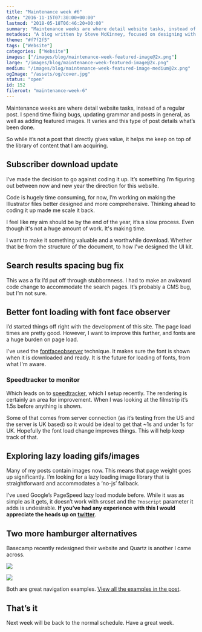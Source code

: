 ```yaml
---
title: "Maintenance week #6"
date: "2016-11-15T07:30:00+00:00"
lastmod: "2018-05-18T06:46:20+00:00"
summary: "Maintenance weeks are where detail website tasks, instead of a regular post. I spend time fixing bugs, updating grammar and posts in general, as well as adding featured images. It varies and this type of post details what’s been done."
metadesc: "A blog written by Steve McKinney, focused on designing with Illustrator and writing maintainable CSS."
theme: "#f7f2f5"
tags: ["Website"]
categories: ["Website"]
images: ["/images/blog/maintenance-week-featured-image@2x.png"]
large: "/images/blog/maintenance-week-featured-image@2x.png"
medium: "/images/blog/maintenance-week-featured-image-medium@2x.png"
ogImage: "/assets/og/cover.jpg"
status: "open"
id: 152
fileroot: "maintenance-week-6"
---
```


Maintenance weeks are where detail website tasks, instead of a regular post. I spend time fixing bugs, updating grammar and posts in general, as well as adding featured images. It varies and this type of post details what’s been done.

So while it’s not a post that directly gives value, it helps me keep on top of the library of content that I am acquiring.

## Subscriber download update
I’ve made the decision to go against coding it up. It’s something I’m figuring out between now and new year the direction for this website.

Code is hugely time consuming, for now, I’m working on making the Illustrator files better designed and more comprehensive. Thinking ahead to coding it up made me scale it back.

I feel like my aim should be by the end of the year, it’s a slow process. Even though it's not a huge amount of work. It's making time.

I want to make it something valuable and a worthwhile download. Whether that be from the structure of the document, to how I've designed the UI kit. 

## Search results spacing bug fix
This was a fix I’d put off through stubbornness. I had to make an awkward code change to accommodate the search pages. It’s probably a CMS bug, but I’m not sure.

## Better font loading with font face observer
I’d started things off right with the development of this site. The page load times are pretty good. However, I want to improve this further, and fonts are a huge burden on page load.

I've used the [fontfaceobserver](http://fontfaceobserver.com) technique. It makes sure the font is shown when it is downloaded and ready. It is the future for loading of fonts, from what I'm aware.

### Speedtracker to monitor
Which leads on to [speedtracker](https://stevemckinney.github.io/speedtracker/), which I setup recently. The rendering is certainly an area for improvement. When I was looking at the filmstrip it’s 1.5s before anything is shown.

Some of that comes from server connection (as it’s testing from the US and the server is UK based) so it would be ideal to get that ~1s and under 1s for UK. Hopefully the font load change improves things. This will help keep track of that.

## Exploring lazy loading gifs/images
Many of my posts contain images now. This means that page weight goes up significantly. I’m looking for a lazy loading image library that is straightforward and accommodates a ‘no-js’ fallback. 

I’ve used Google’s PageSpeed lazy load module before. While it was as simple as it gets, it doesn’t work with srcset and the `?noscript` parameter it adds is undesirable. **If you’ve had any experience with this I would appreciate the heads up on [twitter](https://twitter.com/irsteve)**.

## Two more hamburger alternatives
Basecamp recently redesigned their website and Quartz is another I came across.

[<Image src="/images/blog/bottom-nav-basecamp.jpg" width={960} height={832} />](https://basecamp.com)

[<Image src="/images/blog/bottom-nav-quartz.jpg" width={960} height={832} />](http://qz.com)

Both are great navigation examples. [View all the examples in the post](/blog/websites-using-alternatives-to-the-hamburger).

## That’s it
Next week will be back to the normal schedule. Have a great week.
